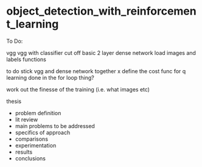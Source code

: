 # object_detection_with_reinforcement_learning

To Do:

vgg
vgg with classifier cut off
basic 2 layer dense network
load images and labels functions

to do
stick vgg and dense network together x
define the cost func for q learning
	done in the for loop thing?

work out the finesse of the training (i.e. what images etc)




thesis
- problem definition
- lit review
- main problems to be addressed
- specifics of approach
- comparisons
- experimentation
- results
- conclusions
